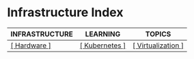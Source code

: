 # Infrastructure Index

|INFRASTRUCTURE|LEARNING|TOPICS|
|---|---|---|
|[[ Hardware ]](hardware-index)|[[ Kubernetes ]](kubernetes-index)|[[ Virtualization ]](virtualization-index)|